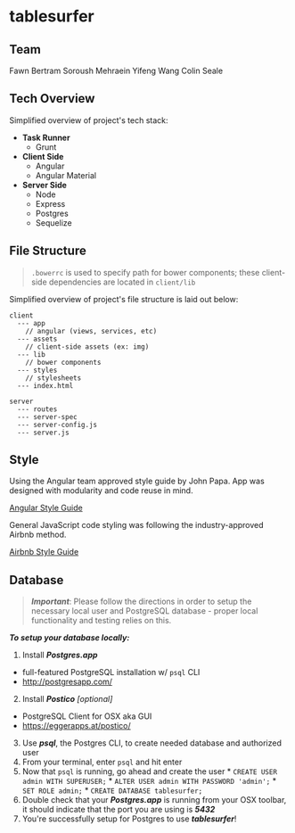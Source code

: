 # tablesurfer

## Team

Fawn Bertram
Soroush Mehraein
Yifeng Wang
Colin Seale

## Tech Overview

Simplified overview of project's tech stack:

* **Task Runner**
  * Grunt
* **Client Side**
  * Angular
  * Angular Material
* **Server Side**
  * Node
  * Express
  * Postgres
  * Sequelize


## File Structure

>`.bowerrc` is used to specify path for bower components; these client-side dependencies are located in `client/lib`

Simplified overview of project's file structure is laid out below:

```
client
  --- app
    // angular (views, services, etc)
  --- assets
    // client-side assets (ex: img)
  --- lib
    // bower components
  --- styles
    // stylesheets
  --- index.html

server
  --- routes
  --- server-spec
  --- server-config.js
  --- server.js
```

## Style

Using the Angular team approved style guide by John Papa. App was designed with modularity and code reuse in mind.

[Angular Style Guide](http://www.johnpapa.net/angular-style-guide/)

General JavaScript code styling was following the industry-approved Airbnb method.

[Airbnb Style Guide](https://github.com/airbnb/javascript)

## Database

> ***Important***: Please follow the directions in order to setup the necessary local user and PostgreSQL database - proper local functionality and testing relies on this.

***To setup your database locally:***

1. Install ***Postgres.app***
  * full-featured PostgreSQL installation w/ `psql` CLI
  * http://postgresapp.com/
2. Install ***Postico*** *_[optional]_*
  * PostgreSQL Client for OSX aka GUI
  * https://eggerapps.at/postico/
3. Use ***psql***, the Postgres CLI, to create needed database and authorized user
  1. From your terminal, enter `psql` and hit enter
  2. Now that `psql` is running, go ahead and create the user
    * `CREATE USER admin WITH SUPERUSER;`
    * `ALTER USER admin WITH PASSWORD 'admin';`
    * `SET ROLE admin;`
    * `CREATE DATABASE tablesurfer;`
4. Double check that your ***Postgres.app*** is running from your OSX toolbar, it should indicate that the port you are using is ***5432***
5. You're successfully setup for Postgres to use ***tablesurfer***!
